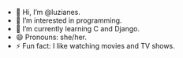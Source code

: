 - 👋 Hi, I’m @luzianes.
- 👀 I’m interested in programming.
- 🌱 I’m currently learning C and Django.
- 😄 Pronouns: she/her.
- ⚡ Fun fact: I like watching movies and TV shows.

<!---
luzianes/luzianes is a ✨ special ✨ repository because its `README.md` (this file) appears on your GitHub profile.
You can click the Preview link to take a look at your changes.
--->
